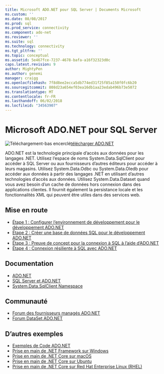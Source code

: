```yaml
---
title: Microsoft ADO.NET pour SQL Server | Documents Microsoft
ms.custom: ''
ms.date: 08/08/2017
ms.prod: sql
ms.prod_service: connectivity
ms.component: ado-net
ms.reviewer: ''
ms.suite: sql
ms.technology: connectivity
ms.tgt_pltfrm: ''
ms.topic: conceptual
ms.assetid: 5e467fce-7237-4678-bafa-a16f32323d0c
caps.latest.revision: 9
author: MightyPen
ms.author: genemi
manager: craigg
ms.openlocfilehash: 7f8d8ee2ecca5db774ed31f25f85a150f0fc6b20
ms.sourcegitcommit: 808d23a654ef03ea16db1aa23edab496b73e5072
ms.translationtype: MT
ms.contentlocale: fr-FR
ms.lasthandoff: 06/02/2018
ms.locfileid: "34563907"
---
```

# <a name="microsoft-adonet-for-sql-server"></a>Microsoft ADO.NET pour SQL Server

![Téléchargement-bas encerclé](../../ssdt/media/download.png)[télécharger ADO.NET](../sql-connection-libraries.md#anchor-20-drivers-relational-access)

ADO.NET est la technologie principale d’accès aux données pour les langages .NET. Utilisez l’espace de noms System.Data.SqlClient pour accéder à SQL Server ou aux fournisseurs d’autres éditeurs pour accéder à leurs magasins. Utilisez System.Data.Odbc ou System.Data.Oledb pour accéder aux données à partir des langages .NET en utilisant d’autres technologies d’accès aux données. Utilisez System.Data.Dataset quand vous avez besoin d’un cache de données hors connexion dans des applications clientes. Il fournit également la persistance locale et les fonctionnalités XML qui peuvent être utiles dans des services web.  
  
## <a name="getting-started"></a>Mise en route  
* [Étape 1 : Configurer l’environnement de développement pour le développement ADO.NET](step-1-configure-development-environment-for-ado-net-development.md)  
* [Étape 2 : Créer une base de données SQL pour le développement ADO.NET](step-2-create-a-sql-database-for-ado-net-development.md)  
* [Étape 3 : Preuve de concept pour la connexion à SQL à l’aide d’ADO.NET](step-3-proof-of-concept-connecting-to-sql-using-ado-net.md)  
* [Étape 4 : Connexion résiliente à SQL avec ADO.NET](step-4-connect-resiliently-to-sql-with-ado-net.md)  
  
## <a name="documentation"></a>Documentation  
* [ADO.NET](https://msdn.microsoft.com/library/e80y5yhx.aspx)  
* [SQL Server et ADO.NET](https://msdn.microsoft.com/library/kb9s9ks0.aspx)  
* [System.Data.SqlClient Namespace](https://msdn.microsoft.com/library/system.data.sqlclient.aspx)  
  
## <a name="community"></a>Communauté  
* [Forum des fournisseurs managés ADO.NET](http://social.msdn.microsoft.com/Forums/en-US/adodotnetdataproviders/threads/)  
* [Forum DataSet ADO.NET](http://social.msdn.microsoft.com/Forums/en-US/adodotnetdataset/threads)  
  
## <a name="more-samples"></a>D’autres exemples  
* [Exemples de Code ADO.NET](https://msdn.microsoft.com/library/dw70f090.aspx)  
* [Prise en main de .NET Framework sur Windows](https://www.microsoft.com/sql-server/developer-get-started/csharp/win/)
* [Prise en main de .NET Core sur macOS](https://www.microsoft.com/sql-server/developer-get-started/csharp/macos/)
* [Prise en main de .NET Core sur Ubuntu](https://www.microsoft.com/sql-server/developer-get-started/csharp/ubuntu/)
* [Prise en main de .NET Core sur Red Hat Enterprise Linux (RHEL)](https://www.microsoft.com/sql-server/developer-get-started/csharp/rhel/)
  
